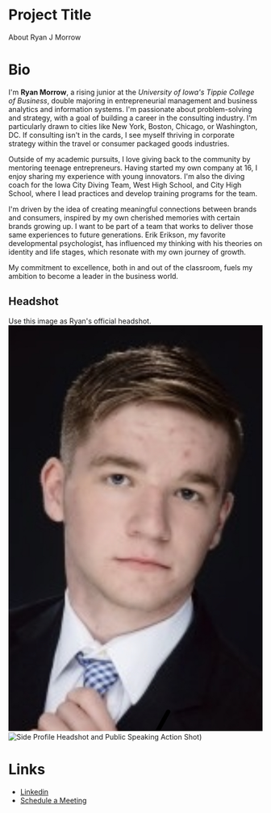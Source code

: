 # Project Title
About Ryan J Morrow

# Bio
I'm **Ryan Morrow**, a rising junior at the *University of Iowa's Tippie College of Business*, double majoring in entrepreneurial management and business analytics and information systems. I'm passionate about problem-solving and strategy, with a goal of building a career in the consulting industry. I'm particularly drawn to cities like New York, Boston, Chicago, or Washington, DC. If consulting isn't in the cards, I see myself thriving in corporate strategy within the travel or consumer packaged goods industries.

Outside of my academic pursuits, I love giving back to the community by mentoring teenage entrepreneurs. Having started my own company at 16, I enjoy sharing my experience with young innovators. I'm also the diving coach for the Iowa City Diving Team, West High School, and City High School, where I lead practices and develop training programs for the team.

I'm driven by the idea of creating meaningful connections between brands and consumers, inspired by my own cherished memories with certain brands growing up. I want to be part of a team that works to deliver those same experiences to future generations. Erik Erikson, my favorite developmental psychologist, has influenced my thinking with his theories on identity and life stages, which resonate with my own journey of growth.

My commitment to excellence, both in and out of the classroom, fuels my ambition to become a leader in the business world.

## Headshot
Use this image as Ryan's official headshot.
 ![Front-Facing Headshot](https://github.com/ryan-j-morrow/hello-world/blob/a8e2b4ac47c423e1add65fe619a54231a543fb2a/Front-Facing%20Headshot.jpg)
 ![Side Profile Headshot and Public Speaking Action Shot](https://github.com/ryan-j-morrow/hello-world/blob/0a43544f66fc31e45dd4d21b69f59fe1e06d69f9/Speaking%20and%20Side%20Profile%20Headshot.jpg))

# Links
- [Linkedin](HTTP://www.ryanjefferymorrow.com)
- [Schedule a Meeting](HTTP://www.schedule.ryanjefferymorrow.com)
